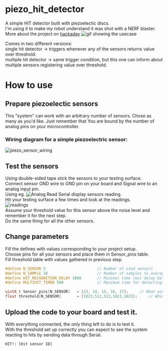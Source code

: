 # piezo_hit_detector
A simple HIT detector built with piezoelectic discs. <br>
I'm using it to make my robot understand it was shot with a NERF blaster. <br>
More about the project on [hackaday](https://hackaday.io/project/192309-hit-detector)
![gif showing the usecase](https://i.imgur.com/qPffkhK.gif)

Comes in two different versions: <br>
single hit detector   -> triggers whenever any of the sensors returns value over threshold.  <br>
multiple hit detector -> same trigger condition, but this one can inform about multiple sensors registering value over threshold.

# How to use
## Prepare piezoelectic sensors 
This "system" can work with an arbitrary number of sensors. Chose as many as you'd like. Just remember that You are bound by the number of analog pins on your microcontroller.
### Wiring diagram for a simple piezoelectric sensor:
![piezo_sensor_wiring](https://i.imgur.com/PtlxOdU.png)

## Test the sensors
Using double-sided tape stick the sensors to your testing surface. <br>
Connect sensor GND wire to GND pin on your board and Signal wire to an analog input pin. <br>
Using eg. ![Analog Read Serial](https://www.arduino.cc/en/Tutorial/BuiltInExamples/AnalogReadSerial) display sensors reading. <br>
Hit your testing surface a few times and look at the readings. <br>
![readings](https://i.imgur.com/tuaofQa.png) <br>
Assume your threshold value for this sensor above the noise level and remember it for the next step. <br>
Do the same thing for all the other sensors.  <br>

## Change parameters
Fill the defines with values corresponding to your project setup. <br>
Choose pins for all your sensors and place them in Sensor_pins table. <br>
Fill threshold table with values gathered in previous step. <br>
```cpp
#define N_SENSOR 5                       // Number of used sensors
#define N_SAMPLE 10                      // Number of samples to average
#define HIT_RECOGNITION_DELAY 1000       // Minimal time [ms] delay between two hits
#define MULTIHIT_TIMER 500               // Maximum time for detecting a hit with multiple sensors

uint8_t Sensor_pins[N_SENSOR]   = {13, 14, 15, 16, 17};     // What pins are your sensors connected to
float threshold[N_SENSOR]       = {1023,512,512,1023,1023};     // What reading indicates a hit
```
## Upload the code to your board and test it.
With everything connected, the only thing left to do is to test it. <br>
With the threshold set up correctly you can expect to see the system reacting to hits by sending data through Serial.  <br>

```
HIT!: [Hit sensor ID] 
```
